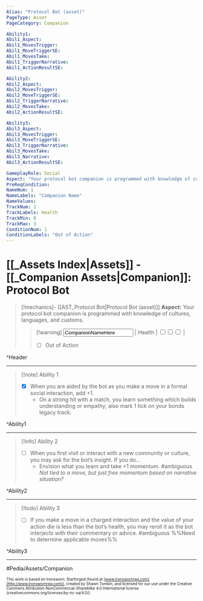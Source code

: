 ```yaml
---
Alias: "Protocol Bot (asset)"
PageType: Asset
PageCategory: Companion

Ability1:
Abil1_Aspect:
Abil1_MovesTrigger:
Abil1_MoveTriggerSE:
Abil1_MovesTake:
Abil1_TriggerNarrative:
Abil1_ActionResultSE:

Ability2:
Abil2_Aspect:
Abil2_MovesTrigger:
Abil2_MoveTriggerSE:
Abil2_TriggerNarrative:
Abil2_MovesTake:
Abil2_ActionResultSE:

Ability3:
Abil3_Aspect:
Abil3_MovesTrigger:
Abil3_MoveTriggerSE:
Abil3_TriggerNarrative:
Abil3_MovesTake:
Abil3_Narrative:
Abil3_ActionResultSE:

GameplayRole: Social
Aspect: "Your protocol bot companion is programmed with knowledge of cultures, languages, and customs."
PreReqCondition: 
NameNum: 1
NameLabels: "Companion Name"
NameValues:
TrackNum: 1
TrackLabels: Health
TrackMin: 0
TrackMax: 3
ConditionNum: 1
ConditionLabels: "Out of Action"
---
```

# [[_Assets Index|Assets]] - [[_Companion Assets|Companion]]: Protocol Bot

> [!mechanics]- [[AST_Protocol Bot|Protocol Bot (asset)]]
> **Aspect:** Your protocol bot companion is programmed with knowledge of cultures, languages, and customs.
> > [!warning]  <input type=texbox value="CompanionNameHere"> | Health | <input type="checkbox" /><input type="checkbox" /><input type="checkbox" /> |
> > - [ ] Out of Action

^Header

___
> [!note] Ability 1
> - [x] When you are aided by the bot as you make a move in a formal social interaction, add +1. 
> 	- On a strong hit with a match, you learn something which builds understanding or empathy; also mark 1 tick on your bonds legacy track.

^Ability1

___
> [!info] Ability 2
> - [ ] When you first visit or interact with a new community or culture, you may ask for the bot’s insight.  If you do...
> 	- Envision what you learn and take +1 momentum. 
> #ambiguous *Not tied to a move, but just free momentum based on narrative situation?*

^Ability2

___
> [!todo] Ability 3
> - [ ] If you make a move in a charged interaction and the value of your action die is less than the bot’s health, you may reroll it as the bot interjects with their commentary or advice. #ambiguous %%Need to determine applicable moves%%

^Ability3

___

#Pedia/Assets/Companion 

<font size=-2>This work is based on Ironsworn: Starforged (found at [www.ironswornrpg.com](http://www.ironswornrpg.com)), created by Shawn Tomkin, and licensed for our use under the Creative Commons Attribution-NonCommercial-ShareAlike 4.0 International license  (creativecommons.org/licenses/by-nc-sa/4.0/).</font>